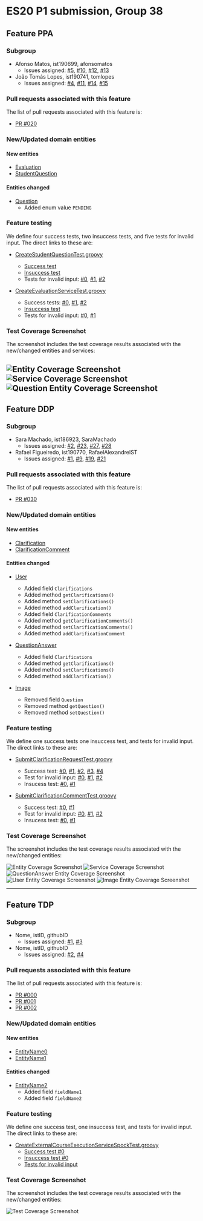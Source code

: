 # ES20 P1 submission, Group 38

## Feature PPA

### Subgroup
 - Afonso Matos, ist190699, afonsomatos
   + Issues assigned: [#5](https://github.com/tecnico-softeng/es20tg_38-project/issues/5), [#10](https://github.com/tecnico-softeng/es20tg_38-project/issues/10), [#12](https://github.com/tecnico-softeng/es20tg_38-project/issues/12), [#13](https://github.com/tecnico-softeng/es20tg_38-project/issues/13)
 - João Tomás Lopes, ist190741, tomlopes
   + Issues assigned: [#4](https://github.com/tecnico-softeng/es20tg_38-project/issues/4), [#11](https://github.com/tecnico-softeng/es20tg_38-project/issues/11), [#14](https://github.com/tecnico-softeng/es20tg_38-project/issues/14), [#15](https://github.com/tecnico-softeng/es20tg_38-project/issues/15) 
  
### Pull requests associated with this feature

The list of pull requests associated with this feature is:

 - [PR #020](https://github.com/tecnico-softeng/es20tg_38-project/pull/20)

### New/Updated domain entities

#### New entities
 - [Evaluation](https://github.com/tecnico-softeng/es20tg_38-project/blob/develop/backend/src/main/java/pt/ulisboa/tecnico/socialsoftware/tutor/studentquestion/domain/Evaluation.java)
 - [StudentQuestion](https://github.com/tecnico-softeng/es20tg_38-project/blob/develop/backend/src/main/java/pt/ulisboa/tecnico/socialsoftware/tutor/studentquestion/domain/StudentQuestion.java)

#### Entities changed
 - [Question](https://github.com/tecnico-softeng/es20tg_38-project/blob/develop/backend/src/main/java/pt/ulisboa/tecnico/socialsoftware/tutor/question/domain/Question.java)
   + Added enum value `PENDING`
 
### Feature testing

We define four success tests, two insuccess tests, and five tests for invalid input. The direct links to these are:

 - [CreateStudentQuestionTest.groovy](https://github.com/tecnico-softeng/es20tg_38-project/blob/develop/backend/src/test/groovy/pt/ulisboa/tecnico/socialsoftware/tutor/studentquestion/service/CreateStudentQuestionTest.groovy)
    + [Success test](https://github.com/tecnico-softeng/es20tg_38-project/blob/develop/backend/src/test/groovy/pt/ulisboa/tecnico/socialsoftware/tutor/studentquestion/service/CreateStudentQuestionTest.groovy#L101)
    + [Insuccess test](https://github.com/tecnico-softeng/es20tg_38-project/blob/develop/backend/src/test/groovy/pt/ulisboa/tecnico/socialsoftware/tutor/studentquestion/service/CreateStudentQuestionTest.groovy#L54)
    + Tests for invalid input: [#0](https://github.com/tecnico-softeng/es20tg_38-project/blob/develop/backend/src/test/groovy/pt/ulisboa/tecnico/socialsoftware/tutor/studentquestion/service/CreateStudentQuestionTest.groovy#L67), [#1](https://github.com/tecnico-softeng/es20tg_38-project/blob/develop/backend/src/test/groovy/pt/ulisboa/tecnico/socialsoftware/tutor/studentquestion/service/CreateStudentQuestionTest.groovy#L79), [#2](https://github.com/tecnico-softeng/es20tg_38-project/blob/develop/backend/src/test/groovy/pt/ulisboa/tecnico/socialsoftware/tutor/studentquestion/service/CreateStudentQuestionTest.groovy#L87)
  
 - [CreateEvaluationServiceTest.groovy](https://github.com/tecnico-softeng/es20tg_38-project/blob/develop/backend/src/test/groovy/pt/ulisboa/tecnico/socialsoftware/tutor/studentquestion/service/CreateEvaluationServiceTest.groovy)
    + Success tests: [#0](https://github.com/tecnico-softeng/es20tg_38-project/blob/develop/backend/src/test/groovy/pt/ulisboa/tecnico/socialsoftware/tutor/studentquestion/service/CreateEvaluationServiceTest.groovy#L84), [#1](https://github.com/tecnico-softeng/es20tg_38-project/blob/develop/backend/src/test/groovy/pt/ulisboa/tecnico/socialsoftware/tutor/studentquestion/service/CreateEvaluationServiceTest.groovy#L141), [#2](https://github.com/tecnico-softeng/es20tg_38-project/blob/develop/backend/src/test/groovy/pt/ulisboa/tecnico/socialsoftware/tutor/studentquestion/service/CreateEvaluationServiceTest.groovy#L189) 
    + [Insuccess test](https://github.com/tecnico-softeng/es20tg_38-project/blob/develop/backend/src/test/groovy/pt/ulisboa/tecnico/socialsoftware/tutor/studentquestion/service/CreateEvaluationServiceTest.groovy#L171)
    + Tests for invalid input: [#0](https://github.com/tecnico-softeng/es20tg_38-project/blob/develop/backend/src/test/groovy/pt/ulisboa/tecnico/socialsoftware/tutor/studentquestion/service/CreateEvaluationServiceTest.groovy#L110), [#1](https://github.com/tecnico-softeng/es20tg_38-project/blob/develop/backend/src/test/groovy/pt/ulisboa/tecnico/socialsoftware/tutor/studentquestion/service/CreateEvaluationServiceTest.groovy#L126)
   

### Test Coverage Screenshot

The screenshot includes the test coverage results associated with the new/changed entities and services:

![Entity Coverage Screenshot](https://i.imgur.com/j6j51Ez.png)
![Service Coverage Screenshot](https://i.imgur.com/58OLfqG.png)
![Question Entity Coverage Screenshot](https://i.imgur.com/gbzOgdY.png)
---

## Feature DDP

### Subgroup
 - Sara Machado, ist186923, SaraMachado
   + Issues assigned: [#2](https://github.com/tecnico-softeng/es20tg_38-project/issues/2), [#23](https://github.com/tecnico-softeng/es20tg_38-project/issues/23), [#27](https://github.com/tecnico-softeng/es20tg_38-project/issues/27), [#28](https://github.com/tecnico-softeng/es20tg_38-project/issues/28)
 - Rafael Figueiredo, ist190770, RafaelAlexandreIST
   + Issues assigned: [#1](https://github.com/tecnico-softeng/es20tg_38-project/issues/1), [#9](https://github.com/tecnico-softeng/es20tg_38-project/issues/9), [#19](https://github.com/tecnico-softeng/es20tg_38-project/issues/19), [#21](https://github.com/tecnico-softeng/es20tg_38-project/issues/21)
 
### Pull requests associated with this feature

The list of pull requests associated with this feature is:

 - [PR #030](https://github.com/tecnico-softeng/es20tg_38-project/pull/30)


### New/Updated domain entities

#### New entities
 - [Clarification](https://github.com/tecnico-softeng/es20tg_38-project/blob/develop/backend/src/main/java/pt/ulisboa/tecnico/socialsoftware/tutor/clarification/domain/Clarification.java)
 - [ClarificationComment](https://github.com/tecnico-softeng/es20tg_38-project/blob/develop/backend/src/main/java/pt/ulisboa/tecnico/socialsoftware/tutor/clarification/domain/ClarificationComment.java)

#### Entities changed
 - [User](https://github.com/tecnico-softeng/es20tg_38-project/blob/develop/backend/src/main/java/pt/ulisboa/tecnico/socialsoftware/tutor/user/User.java)
   + Added field `Clarifications`
   + Added method `getClarifications()`
   + Added method `setClarifications()`
   + Added method `addClarification()`
   + Added field  `ClarificationComments`
   + Added method `getClarificationComments()`
   + Added method `setClarificationComments()`
   + Added method `addClarificationComment`

 - [QuestionAnswer](https://github.com/tecnico-softeng/es20tg_38-project/blob/develop/backend/src/main/java/pt/ulisboa/tecnico/socialsoftware/tutor/answer/domain/QuestionAnswer.java)
   + Added field `Clarifications`
   + Added method `getClarifications()`
   + Added method `setClarifications()`
   + Added method `addClarification()`
 
 - [Image](https://github.com/tecnico-softeng/es20tg_38-project/blob/develop/backend/src/main/java/pt/ulisboa/tecnico/socialsoftware/tutor/image/domain/Image.java)
   - Removed field `Question`
   - Removed method `getQuestion()`
   - Removed method `setQuestion()`
 
### Feature testing

We define one success tests one insuccess test, and tests for invalid input. The direct links to these are:

 - [SubmitClarificationRequestTest.groovy](https://github.com/tecnico-softeng/es20tg_38-project/blob/develop/backend/src/test/groovy/pt/ulisboa/tecnico/socialsoftware/tutor/clarification/service/SubmitClarificationRequestTest.groovy)
    + Success test: [#0](https://github.com/tecnico-softeng/es20tg_38-project/blob/6d33638c063f7780ed4bd3ab0ec8cfcef4cb6f1e/backend/src/test/groovy/pt/ulisboa/tecnico/socialsoftware/tutor/clarification/service/SubmitClarificationRequestTest.groovy#L112), [#1](https://github.com/tecnico-softeng/es20tg_38-project/blob/6d33638c063f7780ed4bd3ab0ec8cfcef4cb6f1e/backend/src/test/groovy/pt/ulisboa/tecnico/socialsoftware/tutor/clarification/service/SubmitClarificationRequestTest.groovy#L126), [#2](https://github.com/tecnico-softeng/es20tg_38-project/blob/6d33638c063f7780ed4bd3ab0ec8cfcef4cb6f1e/backend/src/test/groovy/pt/ulisboa/tecnico/socialsoftware/tutor/clarification/service/SubmitClarificationRequestTest.groovy#L146), [#3](https://github.com/tecnico-softeng/es20tg_38-project/blob/6d33638c063f7780ed4bd3ab0ec8cfcef4cb6f1e/backend/src/test/groovy/pt/ulisboa/tecnico/socialsoftware/tutor/clarification/service/SubmitClarificationRequestTest.groovy#L167), [#4](https://github.com/tecnico-softeng/es20tg_38-project/blob/6d33638c063f7780ed4bd3ab0ec8cfcef4cb6f1e/backend/src/test/groovy/pt/ulisboa/tecnico/socialsoftware/tutor/clarification/service/SubmitClarificationRequestTest.groovy#L272)
    + Test for invalid input: [#0](https://github.com/tecnico-softeng/es20tg_38-project/blob/6d33638c063f7780ed4bd3ab0ec8cfcef4cb6f1e/backend/src/test/groovy/pt/ulisboa/tecnico/socialsoftware/tutor/clarification/service/SubmitClarificationRequestTest.groovy#L177), [#1](https://github.com/tecnico-softeng/es20tg_38-project/blob/6d33638c063f7780ed4bd3ab0ec8cfcef4cb6f1e/backend/src/test/groovy/pt/ulisboa/tecnico/socialsoftware/tutor/clarification/service/SubmitClarificationRequestTest.groovy#L199), [#2](https://github.com/tecnico-softeng/es20tg_38-project/blob/6d33638c063f7780ed4bd3ab0ec8cfcef4cb6f1e/backend/src/test/groovy/pt/ulisboa/tecnico/socialsoftware/tutor/clarification/service/SubmitClarificationRequestTest.groovy#L225)
    + Insucess test: [#0](https://github.com/tecnico-softeng/es20tg_38-project/blob/6d33638c063f7780ed4bd3ab0ec8cfcef4cb6f1e/backend/src/test/groovy/pt/ulisboa/tecnico/socialsoftware/tutor/clarification/service/SubmitClarificationRequestTest.groovy#L240), [#1](https://github.com/tecnico-softeng/es20tg_38-project/blob/6d33638c063f7780ed4bd3ab0ec8cfcef4cb6f1e/backend/src/test/groovy/pt/ulisboa/tecnico/socialsoftware/tutor/clarification/service/SubmitClarificationRequestTest.groovy#L255)

 - [SubmitClarificationCommentTest.groovy](https://github.com/tecnico-softeng/es20tg_38-project/blob/develop/backend/src/test/groovy/pt/ulisboa/tecnico/socialsoftware/tutor/clarification/service/SubmitClarificationCommentTest.groovy)
    + Success test: [#0](https://github.com/tecnico-softeng/es20tg_38-project/blob/6d33638c063f7780ed4bd3ab0ec8cfcef4cb6f1e/backend/src/test/groovy/pt/ulisboa/tecnico/socialsoftware/tutor/clarification/service/SubmitClarificationCommentTest.groovy#L125), [#1](https://github.com/tecnico-softeng/es20tg_38-project/blob/6d33638c063f7780ed4bd3ab0ec8cfcef4cb6f1e/backend/src/test/groovy/pt/ulisboa/tecnico/socialsoftware/tutor/clarification/service/SubmitClarificationCommentTest.groovy#L138)
    + Test for invalid input: [#0](https://github.com/tecnico-softeng/es20tg_38-project/blob/6d33638c063f7780ed4bd3ab0ec8cfcef4cb6f1e/backend/src/test/groovy/pt/ulisboa/tecnico/socialsoftware/tutor/clarification/service/SubmitClarificationCommentTest.groovy#L151), [#1](https://github.com/tecnico-softeng/es20tg_38-project/blob/6d33638c063f7780ed4bd3ab0ec8cfcef4cb6f1e/backend/src/test/groovy/pt/ulisboa/tecnico/socialsoftware/tutor/clarification/service/SubmitClarificationCommentTest.groovy#L167), [#2](https://github.com/tecnico-softeng/es20tg_38-project/blob/6d33638c063f7780ed4bd3ab0ec8cfcef4cb6f1e/backend/src/test/groovy/pt/ulisboa/tecnico/socialsoftware/tutor/clarification/service/SubmitClarificationCommentTest.groovy#L189)
    + Insucess test: [#0](https://github.com/tecnico-softeng/es20tg_38-project/blob/6d33638c063f7780ed4bd3ab0ec8cfcef4cb6f1e/backend/src/test/groovy/pt/ulisboa/tecnico/socialsoftware/tutor/clarification/service/SubmitClarificationCommentTest.groovy#L198), [#1](https://github.com/tecnico-softeng/es20tg_38-project/blob/6d33638c063f7780ed4bd3ab0ec8cfcef4cb6f1e/backend/src/test/groovy/pt/ulisboa/tecnico/socialsoftware/tutor/clarification/service/SubmitClarificationCommentTest.groovy#L215)
 


### Test Coverage Screenshot

The screenshot includes the test coverage results associated with the new/changed entities:

![Entity Coverage Screenshot](https://github.com/tecnico-softeng/es20tg_38-project/blob/p1-submission/backend/assets/p1/DdP/Entity.png)
![Service Coverage Screenshot](https://github.com/tecnico-softeng/es20tg_38-project/blob/p1-submission/backend/assets/p1/DdP/Service.png)
![QuestionAnswer Entity Coverage Screenshot](https://github.com/tecnico-softeng/es20tg_38-project/blob/p1-submission/backend/assets/p1/DdP/QuestionAnswerEntity.png)
![User Entity Coverage Screenshot](https://github.com/tecnico-softeng/es20tg_38-project/blob/p1-submission/backend/assets/p1/DdP/UserEntity.png)
![Image Entity Coverage Screenshot](https://github.com/tecnico-softeng/es20tg_38-project/blob/p1-submission/backend/assets/p1/DdP/ImageEntity.png)

---

## Feature TDP

### Subgroup
 - Nome, istID, githubID
   + Issues assigned: [#1](https://github.com), [#3](https://github.com)
 - Nome, istID, githubID
   + Issues assigned: [#2](https://github.com), [#4](https://github.com)
 
### Pull requests associated with this feature

The list of pull requests associated with this feature is:

 - [PR #000](https://github.com)
 - [PR #001](https://github.com)
 - [PR #002](https://github.com)


### New/Updated domain entities

#### New entities
 - [EntityName0](https://github.com)
 - [EntityName1](https://github.com)

#### Entities changed
 - [EntityName2](https://github.com)
   + Added field `fieldName1`
   + Added field `fieldName2`
 
### Feature testing

We define one success test, one insuccess test, and tests for invalid input. The direct links to these are:

 - [CreateExternalCourseExecutionServiceSpockTest.groovy](https://github.com/socialsoftware/quizzes-tutor/blob/31ba9bd5f5ddcbab61f1c4b2daca7331ad099f98/backend/src/test/groovy/pt/ulisboa/tecnico/socialsoftware/tutor/administration/service/CreateExternalCourseExecutionServiceSpockTest.groovy)
    + [Success test #0](https://github.com/socialsoftware/quizzes-tutor/blob/31ba9bd5f5ddcbab61f1c4b2daca7331ad099f98/backend/src/test/groovy/pt/ulisboa/tecnico/socialsoftware/tutor/administration/service/CreateExternalCourseExecutionServiceSpockTest.groovy#L39)
    + [Insuccess test #0](https://github.com/socialsoftware/quizzes-tutor/blob/31ba9bd5f5ddcbab61f1c4b2daca7331ad099f98/backend/src/test/groovy/pt/ulisboa/tecnico/socialsoftware/tutor/administration/service/CreateExternalCourseExecutionServiceSpockTest.groovy#L104)
    + [Tests for invalid input](https://github.com/socialsoftware/quizzes-tutor/blob/31ba9bd5f5ddcbab61f1c4b2daca7331ad099f98/backend/src/test/groovy/pt/ulisboa/tecnico/socialsoftware/tutor/administration/service/CreateExternalCourseExecutionServiceSpockTest.groovy#L145)


### Test Coverage Screenshot

The screenshot includes the test coverage results associated with the new/changed entities:

![Test Coverage Screenshot](https://web.tecnico.ulisboa.pt/~joaofernandoferreira/1920/ES/coverage_ex1.png)
